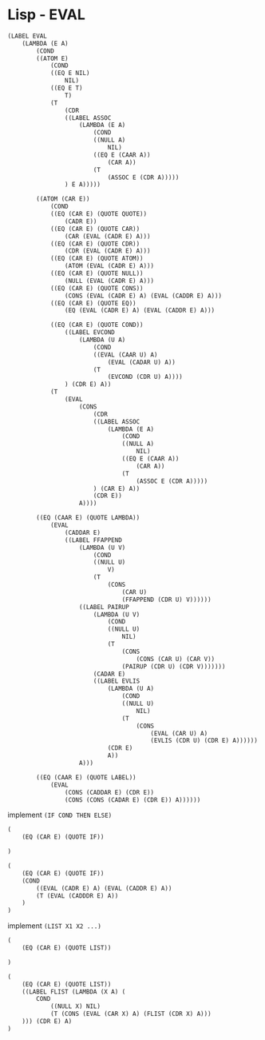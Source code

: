 # Lisp - EVAL

<!--vert-->

```lisp
(LABEL EVAL
	(LAMBDA (E A)
		(COND
        ((ATOM E)
			(COND 
			((EQ E NIL) 
				NIL)
			((EQ E T)
				T)
			(T
				(CDR 
				((LABEL ASSOC 
					(LAMBDA (E A)
						(COND
						((NULL A)
							NIL)
						((EQ E (CAAR A))
							(CAR A))
						(T
							(ASSOC E (CDR A)))))
				) E A)))))
```
<!-- .element: data-thebe-executable-javascript data-language="text/x-lisp" -->

<!--vert-->

```lisp
		((ATOM (CAR E))
			(COND
			((EQ (CAR E) (QUOTE QUOTE))
				(CADR E))
			((EQ (CAR E) (QUOTE CAR))
				(CAR (EVAL (CADR E) A)))
			((EQ (CAR E) (QUOTE CDR))
				(CDR (EVAL (CADR E) A)))
			((EQ (CAR E) (QUOTE ATOM))
				(ATOM (EVAL (CADR E) A)))
			((EQ (CAR E) (QUOTE NULL))
				(NULL (EVAL (CADR E) A)))
			((EQ (CAR E) (QUOTE CONS))
				(CONS (EVAL (CADR E) A) (EVAL (CADDR E) A)))
			((EQ (CAR E) (QUOTE EQ))
				(EQ (EVAL (CADR E) A) (EVAL (CADDR E) A)))
```
<!-- .element: data-thebe-executable-javascript data-language="text/x-lisp" -->

<!--vert-->

```lisp
			((EQ (CAR E) (QUOTE COND))
				((LABEL EVCOND
					(LAMBDA (U A) 
						(COND
						((EVAL (CAAR U) A)
							(EVAL (CADAR U) A))
						(T 
							(EVCOND (CDR U) A))))
				) (CDR E) A))
			(T
				(EVAL 
					(CONS 
						(CDR 
						((LABEL ASSOC
							(LAMBDA (E A)
								(COND
								((NULL A)
									NIL)
								((EQ E (CAAR A))
									(CAR A))
								(T
									(ASSOC E (CDR A)))))
						) (CAR E) A))
						(CDR E))
					A))))
```
<!-- .element: data-thebe-executable-javascript data-language="text/x-lisp" -->

<!--vert-->

```lisp
		((EQ (CAAR E) (QUOTE LAMBDA))
			(EVAL
				(CADDAR E)
				((LABEL FFAPPEND
					(LAMBDA (U V)
						(COND 
						((NULL U) 
							V)
						(T
							(CONS
								(CAR U)
								(FFAPPEND (CDR U) V))))))
					((LABEL PAIRUP
						(LAMBDA (U V)
							(COND
							((NULL U)
								NIL)
							(T
								(CONS 
									(CONS (CAR U) (CAR V))
								(PAIRUP (CDR U) (CDR V)))))))
						(CADAR E)
						((LABEL EVLIS
							(LAMBDA (U A)
								(COND
								((NULL U)
									NIL)
								(T
									(CONS 
										(EVAL (CAR U) A)
										(EVLIS (CDR U) (CDR E) A))))))
							(CDR E)
							A))
					A)))
```
<!-- .element: data-thebe-executable-javascript data-language="text/x-lisp" -->

<!--vert-->

```lisp
		((EQ (CAAR E) (QUOTE LABEL))
			(EVAL 
				(CONS (CADDAR E) (CDR E))
				(CONS (CONS (CADAR E) (CDR E)) A))))))
```
<!-- .element: data-thebe-executable-javascript data-language="text/x-lisp" -->

<!--vert-->

implement `(IF COND THEN ELSE)`

```lisp
(
    (EQ (CAR E) (QUOTE IF))

)
```
<!-- .element: data-thebe-executable-javascript data-language="text/x-lisp" -->

<!--vert-->

```lisp
(
    (EQ (CAR E) (QUOTE IF))
    (COND
        ((EVAL (CADR E) A) (EVAL (CADDR E) A))
        (T (EVAL (CADDDR E) A))
    )
)
```
<!-- .element: data-thebe-executable-javascript data-language="text/x-lisp" -->

<!--vert-->

implement `(LIST X1 X2 ...)`

```lisp
(
    (EQ (CAR E) (QUOTE LIST))

)
```
<!-- .element: data-thebe-executable-javascript data-language="text/x-lisp" -->

<!--vert-->

```lisp
(
    (EQ (CAR E) (QUOTE LIST))
    ((LABEL FLIST (LAMBDA (X A) (
        COND
            ((NULL X) NIL)
            (T (CONS (EVAL (CAR X) A) (FLIST (CDR X) A)))
    ))) (CDR E) A)
)
```
<!-- .element: data-thebe-executable-javascript data-language="text/x-lisp" -->
